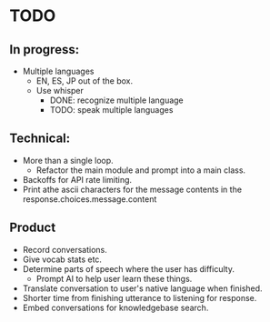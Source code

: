 # TODO

## In progress:
- Multiple languages
  - EN, ES, JP out of the box.
  * Use whisper
    - DONE: recognize multiple language
    - TODO: speak multiple languages

## Technical:
- More than a single loop.
  - Refactor the main module and prompt into a main class.
- Backoffs for API rate limiting.
- Print athe ascii characters for the message contents in the response.choices.message.content

## Product
- Record conversations.
- Give vocab stats etc.
- Determine parts of speech where the user has difficulty.
  - Prompt AI to help user learn these things.
- Translate conversation to user's native language when finished.
- Shorter time from finishing utterance to listening for response.
- Embed conversations for knowledgebase search.
